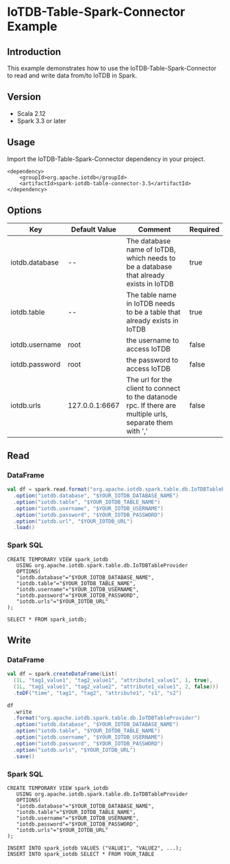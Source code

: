 <!--

    Licensed to the Apache Software Foundation (ASF) under one
    or more contributor license agreements.  See the NOTICE file
    distributed with this work for additional information
    regarding copyright ownership.  The ASF licenses this file
    to you under the Apache License, Version 2.0 (the
    "License"); you may not use this file except in compliance
    with the License.  You may obtain a copy of the License at

        http://www.apache.org/licenses/LICENSE-2.0

    Unless required by applicable law or agreed to in writing,
    software distributed under the License is distributed on an
    "AS IS" BASIS, WITHOUT WARRANTIES OR CONDITIONS OF ANY
    KIND, either express or implied.  See the License for the
    specific language governing permissions and limitations
    under the License.

-->
# IoTDB-Table-Spark-Connector Example
## Introduction
This example demonstrates how to use the IoTDB-Table-Spark-Connector to read and write data from/to IoTDB in Spark.
## Version
* Scala 2.12
* Spark 3.3 or later
## Usage
Import the IoTDB-Table-Spark-Connector dependency in your project.
```
<dependency>
    <groupId>org.apache.iotdb</groupId>
    <artifactId>spark-iotdb-table-connector-3.5</artifactId>
</dependency>
```
## Options
| Key            | Default Value  | Comment                                                                                                   | Required |
|----------------|----------------|-----------------------------------------------------------------------------------------------------------|----------|
| iotdb.database | --             | The database name of IoTDB, which needs to be a database that already exists in IoTDB                     | true     |
| iotdb.table    | --             | The table name in IoTDB needs to be a table that already exists in IoTDB                                  | true     |
| iotdb.username | root           | the username to access IoTDB                                                                              | false    |
| iotdb.password | root           | the password to access IoTDB                                                                              | false    |
| iotdb.urls     | 127.0.0.1:6667 | The url for the client to connect to the datanode rpc. If there are multiple urls, separate them with ',' | false    |


## Read
### DataFrame
```scala
val df = spark.read.format("org.apache.iotdb.spark.table.db.IoTDBTableProvider")
  .option("iotdb.database", "$YOUR_IOTDB_DATABASE_NAME")
  .option("iotdb.table", "$YOUR_IOTDB_TABLE_NAME")
  .option("iotdb.username", "$YOUR_IOTDB_USERNAME")
  .option("iotdb.password", "$YOUR_IOTDB_PASSWORD")
  .option("iotdb.url", "$YOUR_IOTDB_URL")
  .load()
```
### Spark SQL
```
CREATE TEMPORARY VIEW spark_iotdb
   USING org.apache.iotdb.spark.table.db.IoTDBTableProvider
   OPTIONS(
   "iotdb.database"="$YOUR_IOTDB_DATABASE_NAME",
   "iotdb.table"="$YOUR_IOTDB_TABLE_NAME",
   "iotdb.username"="$YOUR_IOTDB_USERNAME",
   "iotdb.password"="$YOUR_IOTDB_PASSWORD",
   "iotdb.urls"="$YOUR_IOTDB_URL"
);

SELECT * FROM spark_iotdb;
```

## Write
### DataFrame
```scala
val df = spark.createDataFrame(List(
  (1L, "tag1_value1", "tag2_value1", "attribute1_value1", 1, true),
  (1L, "tag1_value1", "tag2_value2", "attribute1_value1", 2, false)))
  .toDF("time", "tag1", "tag2", "attribute1", "s1", "s2")

df
  .write
  .format("org.apache.iotdb.spark.table.db.IoTDBTableProvider")
  .option("iotdb.database", "$YOUR_IOTDB_DATABASE_NAME")
  .option("iotdb.table", "$YOUR_IOTDB_TABLE_NAME")
  .option("iotdb.username", "$YOUR_IOTDB_USERNAME")
  .option("iotdb.password", "$YOUR_IOTDB_PASSWORD")
  .option("iotdb.urls", "$YOUR_IOTDB_URL")
  .save()
```
### Spark SQL
```
CREATE TEMPORARY VIEW spark_iotdb
   USING org.apache.iotdb.spark.table.db.IoTDBTableProvider
   OPTIONS(
   "iotdb.database"="$YOUR_IOTDB_DATABASE_NAME",
   "iotdb.table"="$YOUR_IOTDB_TABLE_NAME",
   "iotdb.username"="$YOUR_IOTDB_USERNAME",
   "iotdb.password"="$YOUR_IOTDB_PASSWORD",
   "iotdb.urls"="$YOUR_IOTDB_URL"
);

INSERT INTO spark_iotdb VALUES ("VALUE1", "VALUE2", ...);
INSERT INTO spark_iotdb SELECT * FROM YOUR_TABLE
```